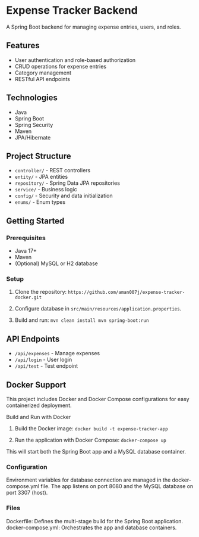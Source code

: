 # Expense Tracker Backend

A Spring Boot backend for managing expense entries, users, and roles.

## Features

- User authentication and role-based authorization
- CRUD operations for expense entries
- Category management
- RESTful API endpoints

## Technologies

- Java
- Spring Boot
- Spring Security
- Maven
- JPA/Hibernate

## Project Structure

- `controller/` - REST controllers
- `entity/` - JPA entities
- `repository/` - Spring Data JPA repositories
- `service/` - Business logic
- `config/` - Security and data initialization
- `enums/` - Enum types

## Getting Started

### Prerequisites

- Java 17+
- Maven
- (Optional) MySQL or H2 database

### Setup

1. Clone the repository:
  `https://github.com/aman007j/expense-tracker-docker.git`

3. Configure database in
   `src/main/resources/application.properties`.
4. Build and run:
   `mvn clean install mvn spring-boot:run`

## API Endpoints

- `/api/expenses` - Manage expenses
- `/api/login` - User login
- `/api/test` - Test endpoint

## Docker Support
This project includes Docker and Docker Compose configurations for easy containerized deployment.


Build and Run with Docker
1. Build the Docker image:
   `docker build -t expense-tracker-app`
   
2. Run the application with Docker Compose:
   `docker-compose up`

This will start both the Spring Boot app and a MySQL database container.

### Configuration
Environment variables for database connection are managed in the docker-compose.yml file.
The app listens on port 8080 and the MySQL database on port 3307 (host).

### Files
Dockerfile: Defines the multi-stage build for the Spring Boot application.
docker-compose.yml: Orchestrates the app and database containers.
